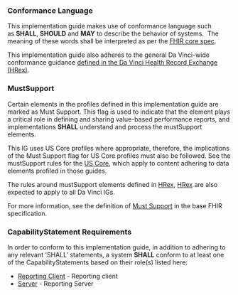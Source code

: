 
### Conformance Language

This implementation guide makes use of conformance language such as **SHALL**, **SHOULD** and **MAY** to describe the behavior of systems.  The meaning of these words shall be interpreted as per the [FHIR core spec]({{site.data.fhir.path}}conformance-rules.html#conflang).

This implementation guide also adheres to the general Da Vinci-wide conformance guidance [defined in the Da Vinci Health Record Exchange (HRex)]({{site.data.fhir.ver.hrex}}/conformance.html). 

### MustSupport

Certain elements in the profiles defined in this implementation guide are marked as Must Support. This flag is used to indicate that the element plays a critical role in defining and sharing value-based performance reports, and implementations **SHALL** understand and process the mustSupport elements.

This IG uses US Core profiles where appropriate, therefore, the implications of the Must Support flag for US Core profiles must also be followed. See the mustSupport rules for the [US Core]({{site.data.fhir.ver.uscore}}/must-support.html), which apply to content adhering to data elements profiled in those guides. 


The rules around mustSupport elements defined in [HRex]({{site.data.fhir.ver.hrex}}/conformance.html#mustsupport), [HRex](https://hl7.org/fhir/us/davinci-hrex/conformance.html#mustsupport) are also expected to apply to all Da Vinci IGs. 

For more information, see the definition of [Must Support](http://hl7.org/fhir/R4/conformance-rules.html#mustSupport) in the base FHIR specification.

### CapabilityStatement Requirements 
In order to conform to this implementation guide, in addition to adhering to any relevant 'SHALL' statements, a system **SHALL** conform to at least one of the CapabilityStatements based on their role(s) listed here:

* [Reporting Client](CapabilityStatement-vbp-reporting-client.html) - Reporting client 
* [Server](CapabilityStatement-vbp-reporting-server.html) - Reporting Server